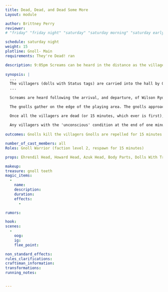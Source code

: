 ```yaml
---
title: Dead, Dead, and Dead Some More
Layout: module

author: Brittney Perry
reviewer: 
# "friday" "friday night" "saturday" "saturday morning" "saturday early afternoon" "saturday early evening" "saturday night" "reaction" "tavern setup" "townsfolk" "randoms"

schedule: saturday night
weight: 15
plotline: Gnoll- Main
requirements: They're Dead! ran

description: 9:05pm Screams can be heard in the distance as the villagers run to the hall to seek shelter and protection (pt. 1 final fight)
 
synopsis: |
  ...
  The villagers (dolls with Status tags) are carried into the hall by OOG NPCs. The NPCs will set the dolls up around the edges of tables, on chairs, etc. The NPCs should leave, and return as gnolls when needed. When the villagers are set up, all villagers will be considered unconscious (tagged as such). They can be moved by carrying per the rules. If a gnoll can feed from a villager once, the gnoll should remove the 'unconscious tag', revealing the 'dying' tag. The villager can be healed, during or up to one minute after the fight, and the 'unconscious' tag retrieved from the marshal after the fight, saving that villager. If the gnoll can feed for a uninterrupted 15 count (3 per limb, 3 for torso) they need to remove the 'dying' tag, leaving the 'dead' tag. The villager is now dead. They will have to be resurrected, if the spirit shows up (40 or above die roll). No villager can be fed on more than once (all or nothing). Harvesting teeth can be done on a three count, once per gnoll. The NPC will give one tooth per spawn. If the NPC doesn't have any teeth to give out, they can say 'Failed, Broken.' 
  ...
  
  Screams are heard following the arrival, and departure, of Wilson Ryder. Villagers start to run into the building. 20 villagers arrive and then the screaming stops. (The NPCs go off screen, get gnolled up, and wait.) Outside, the drumming starts. Gnoll laughter starts.

  The gnolls gather on the edge of the playing area. The gnolls approach the door, and toss in 3 heads of Gno More Gnolls (Ehrendil, Howard, and Azuk), along with other body parts. The gnolls show tactics and retreat back, and try to draw out the adventurers and away from the villagers. The gnoll's goal is to kill the villagers. The gnolls will run into the hall, abduct (following carrying rules) and/or feed on a villager. If the gnolls feed on the villager for a 15 count they become gnoll gluttons. 

  Once all the villagers are dead (or 15 minutes, which ever is first), drumming will start calling the gnolls away, and the gnolls will stop attacking and retreat, leaving the area for a short time.
  
  Any villagers with the 'unconscious' condition at the end of one minute from the end of fighting, wake up in five minutes and are saved and leave.
  
outcomes: Gnolls kill the villagers Gnolls are repelled for 15 minutes

number_of_cast_members: all
Roles: Gnoll Warrior (faction level 2, respawn for 15 minutes)

props: Ehrendil Head, Howard Head, Azuk Head, Body Parts, Dolls With Triage Tags, Drums, speaker and gnoll laughter

makeup: 
treasure: gnoll teeth 
magic_items:
  - 
    name: 
    description:  
    duration: 
    effects: 
      - 

rumors: 

hook: 
scenes: 
  - 
    oog: 
    ig: 
    flee_point: 

non_standard_effects: 
rules_clarifications: 
craftsman_information: 
transformations: 
running_notes: 


---
```

